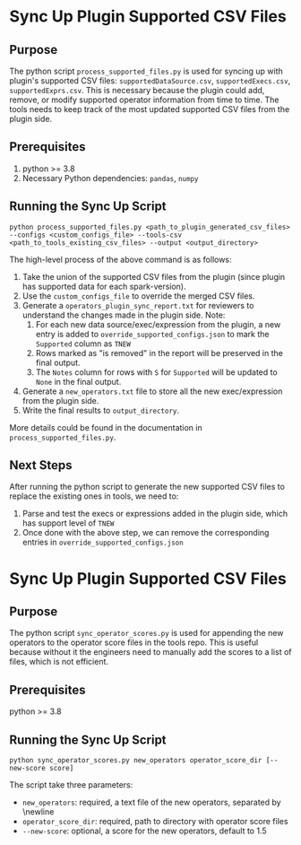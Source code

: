 # Sync Up Plugin Supported CSV Files

## Purpose

The python script `process_supported_files.py` is used for syncing up with plugin's supported CSV files: `supportedDataSource.csv`, `supportedExecs.csv`, `supportedExprs.csv`. This is necessary because the plugin could add, remove, or modify supported operator information from time to time. The tools needs to keep track of the most updated supported CSV files from the plugin side.

## Prerequisites

1. python >= 3.8
2. Necessary Python dependencies: `pandas`, `numpy`

## Running the Sync Up Script
```
python process_supported_files.py <path_to_plugin_generated_csv_files> --configs <custom_configs_file> --tools-csv <path_to_tools_existing_csv_files> --output <output_directory>
```

The high-level process of the above command is as follows:

1. Take the union of the supported CSV files from the plugin (since plugin has supported data for each spark-version).
2. Use the `custom_configs_file` to override the merged CSV files.
3. Generate a `operators_plugin_sync_report.txt` for reviewers to understand the changes made in the plugin side. Note:
   1. For each new data source/exec/expression from the plugin, a new entry is added to `override_supported_configs.json` to mark the `Supported` column as `TNEW`
   2. Rows marked as "is removed" in the report will be preserved in the final output.
   3. The `Notes` column for rows with `S` for `Supported` will be updated to `None` in the final output.
4. Generate a `new_operators.txt` file to store all the new exec/expression from the plugin side.
5. Write the final results to `output_directory`.

More details could be found in the documentation in `process_supported_files.py`.

## Next Steps

After running the python script to generate the new supported CSV files to replace the existing ones in tools, we need to:
1. Parse and test the execs or expressions added in the plugin side, which has support level of `TNEW`
2. Once done with the above step, we can remove the corresponding entries in `override_supported_configs.json`


# Sync Up Plugin Supported CSV Files


## Purpose

The python script `sync_operator_scores.py` is used for appending the new operators to the operator score files in the tools repo. This is useful because without it the engineers need to manually add the scores to a list of files, which is not efficient.

## Prerequisites

python >= 3.8

## Running the Sync Up Script
```
python sync_operator_scores.py new_operators operator_score_dir [--new-score score]
```

The script take three parameters:
- `new_operators`: required, a text file of the new operators, separated by \newline
- `operator_score_dir`: required, path to directory with operator score files
- `--new-score`: optional, a score for the new operators, default to 1.5
